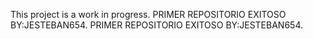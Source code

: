 This project is a work in progress.
PRIMER REPOSITORIO EXITOSO BY:JESTEBAN654.
PRIMER REPOSITORIO EXITOSO BY:JESTEBAN654.
